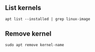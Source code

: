 ## List kernels

```shell
apt list --installed | grep linux-image
```

## Remove kernel

```shell
sudo apt remove kernel-name
```

